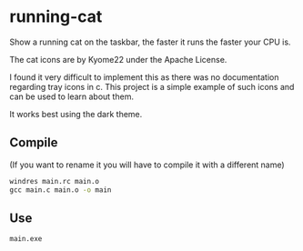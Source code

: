 # running-cat

Show a running cat on the taskbar, the faster it runs the faster your CPU is.

The cat icons are by Kyome22 under the Apache License.

I found it very difficult to implement this as there was no documentation regarding tray icons in c. This project is a simple example of such icons and can be used to learn about them.

It works best using the dark theme.

## Compile

(If you want to rename it you will have to compile it with a different name)

```bat
windres main.rc main.o
gcc main.c main.o -o main
```

## Use

```bat
main.exe
```
